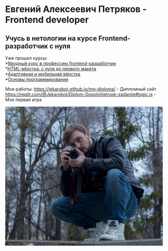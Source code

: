 # Евгений Алексеевич Петряков - Frontend developer

## Учусь в нетологии на курсе Frontend-разработчик с нуля

Уже прошел курсы:  
*[Вводный курс в профессию frontend-разработчик](/Images/certificate1.pdf)  
*[HTML-вёрстка: с нуля до первого макета](/Images/certificate2.pdf)  
*[Адаптивная и мобильная вёрстка](/Images/certificate3.pdf)  
*[Основы программирования](/Images/certificate4.pdf)  

Мои работы:
https://jekarobot.github.io/mq-diploma/ - Дипломный сайт  
https://replit.com/@Jekarobot/Diplom-Dopolnitielnoie-zadaniie#logic.js - Моя первая игра

![Фото для портфолио](/Images/7962.JPG)


